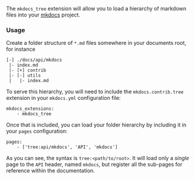 The `mkdocs_tree` extension will allow you to load a hierarchy of markdown files
into your [mkdocs](https://github.com/tomchristie/mkdocs) project.

### Usage

Create a folder structure of `*.md` files somewhere in your documents root, for instance

    [-] ./docs/api/mkdocs
     |- index.md
     |- [+] contrib
     |- [-] utils
     |   |- index.md

To serve this hierarchy, you will need to include the `mkdocs.contrib.tree` extension in your `mkdocs.yml`
configuration file:

    mkdocs_extensions:
        - mkdocs_tree

Once that is included, you can load your folder hierarchy by including it in your `pages` configuration:

    pages:
        - ['tree:api/mkdocs', 'API', 'mkdocs']

As you can see, the syntax is `tree:<path/to/root>`.  It will load only a _single_ page to the `API` header,
named `mkdocs`, but register all the sub-pages for reference within the documentation.